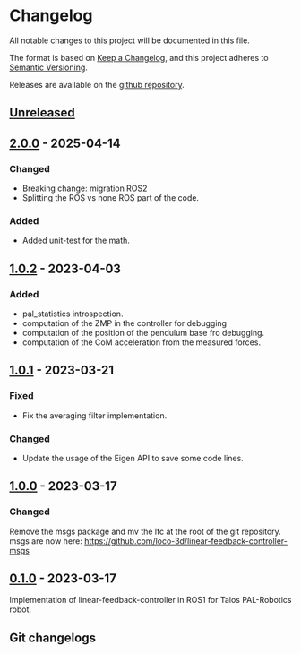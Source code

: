 # Changelog

All notable changes to this project will be documented in this file.

The format is based on [Keep a Changelog](https://keepachangelog.com/en/1.1.0/),
and this project adheres to [Semantic Versioning](https://semver.org/spec/v2.0.0.html).

Releases are available on the [github repository](https://github.com/loco-3d/linear-feedback-controller/releases).

## [Unreleased]

## [2.0.0] - 2025-04-14

### Changed

- Breaking change: migration ROS2
- Splitting the ROS vs none ROS part of the code.

### Added

- Added unit-test for the math.

## [1.0.2] - 2023-04-03

### Added

- pal_statistics introspection.
- computation of the ZMP in the controller for debugging
- computation of the position of the pendulum base fro debugging.
- computation of the CoM acceleration from the measured forces.

## [1.0.1] - 2023-03-21

### Fixed

- Fix the averaging filter implementation.

### Changed

- Update the usage of the Eigen API to save some code lines.

## [1.0.0] - 2023-03-17

### Changed

Remove the msgs package and mv the lfc at the root of the git repository.
msgs are now here: https://github.com/loco-3d/linear-feedback-controller-msgs

## [0.1.0] - 2023-03-17

Implementation of linear-feedback-controller in ROS1 for Talos PAL-Robotics robot.

## Git changelogs

[Unreleased]: https://github.com/loco-3d/linear-feedback-controller/compare/v0.0.0...HEAD
[2.0.0]: https://github.com/loco-3d/linear-feedback-controller/compare/v1.0.2...v2.0.0
[1.0.2]: https://github.com/loco-3d/linear-feedback-controller/compare/v1.0.1...v1.0.2
[1.0.1]: https://github.com/loco-3d/linear-feedback-controller/compare/v1.0.0...v1.0.1
[1.0.0]: https://github.com/loco-3d/linear-feedback-controller/compare/v0.1.0...v1.0.0
[0.1.0]: https://github.com/loco-3d/linear-feedback-controller/releases/tag/v0.1.0
